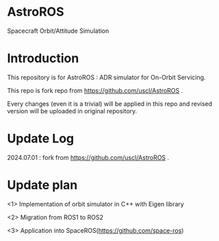# AstroROS
Spacecraft Orbit/Attitude Simulation
# Introduction
This repository is for AstroROS : ADR simulator for On-Orbit Servicing.

This repo is fork repo from https://github.com/uscl/AstroROS .

Every changes (even it is a trivial) will be applied in this repo and revised version will be uploaded in original repository.
# Update Log
2024.07.01 : fork from https://github.com/uscl/AstroROS .
# Update plan
<1> Implementation of orbit simulator in C++ with Eigen library

<2> Migration from ROS1 to ROS2

<3> Application into SpaceROS(https://github.com/space-ros)
